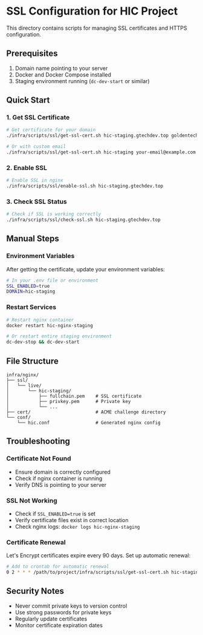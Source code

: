 # SSL Configuration for HIC Project

This directory contains scripts for managing SSL certificates and HTTPS configuration.

## Prerequisites

1. Domain name pointing to your server
2. Docker and Docker Compose installed
3. Staging environment running (`dc-dev-start` or similar)

## Quick Start

### 1. Get SSL Certificate

```bash
# Get certificate for your domain
./infra/scripts/ssl/get-ssl-cert.sh hic-staging.gtechdev.top goldentechdevelopment@gmail.com

# Or with custom email
./infra/scripts/ssl/get-ssl-cert.sh hic-staging your-email@example.com
```

### 2. Enable SSL

```bash
# Enable SSL in nginx
./infra/scripts/ssl/enable-ssl.sh hic-staging.gtechdev.top
```

### 3. Check SSL Status

```bash
# Check if SSL is working correctly
./infra/scripts/ssl/check-ssl.sh hic-staging.gtechdev.top
```

## Manual Steps

### Environment Variables

After getting the certificate, update your environment variables:

```bash
# In your .env file or environment
SSL_ENABLED=true
DOMAIN=hic-staging
```

### Restart Services

```bash
# Restart nginx container
docker restart hic-nginx-staging

# Or restart entire staging environment
dc-dev-stop && dc-dev-start
```

## File Structure

```
infra/nginx/
├── ssl/
│   └── live/
│       └── hic-staging/
│           ├── fullchain.pem    # SSL certificate
│           ├── privkey.pem      # Private key
│           └── ...
├── cert/                        # ACME challenge directory
└── conf/
    └── hic.conf                 # Generated nginx config
```

## Troubleshooting

### Certificate Not Found
- Ensure domain is correctly configured
- Check if nginx container is running
- Verify DNS is pointing to your server

### SSL Not Working
- Check if `SSL_ENABLED=true` is set
- Verify certificate files exist in correct location
- Check nginx logs: `docker logs hic-nginx-staging`

### Certificate Renewal
Let's Encrypt certificates expire every 90 days. Set up automatic renewal:

```bash
# Add to crontab for automatic renewal
0 2 * * * /path/to/project/infra/scripts/ssl/get-ssl-cert.sh hic-staging.gtechdev.top goldentechdevelopment@gmail.com
```

## Security Notes

- Never commit private keys to version control
- Use strong passwords for private keys
- Regularly update certificates
- Monitor certificate expiration dates
